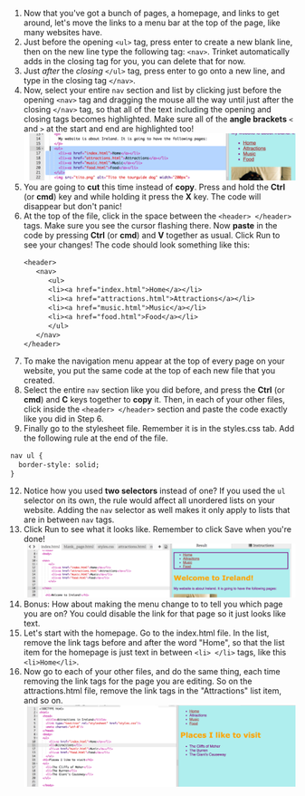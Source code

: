 1. Now that you've got a bunch of pages, a homepage, and links to get around, let's move the links to a menu bar at the top of the page, like many websites have.
2. Just before the opening `<ul>` tag, press enter to create a new blank line, then on the new line type the following tag: `<nav>`. Trinket automatically adds in the closing tag for you, you can delete that for now.
3. Just _after_ the _closing_ `</ul>` tag, press enter to go onto a new line, and type in the closing tag `</nav>`. 
4. Now, select your entire `nav` section and list by clicking just before the opening `<nav>` tag and dragging the mouse all the way until just after the closing `</nav>` tag, so that all of the text including the opening and closing tags becomes highlighted. Make sure all of the **angle brackets** `<` and `>` at the start and end are highlighted too! ![](/assets/ulSelected.png)
5. You are going to **cut** this time instead of **copy**. Press and hold the **Ctrl** \(or **cmd**\) key and while holding it press the **X** key. The code will disappear but don't panic!
6. At the top of the file, click in the space between the `<header> </header>` tags. Make sure you see the cursor flashing there. Now **paste** in the code by pressing **Ctrl** \(or **cmd**\) and **V** together as usual. Click Run to see your changes! The code should look something like this:
   ```
   <header>
      <nav>
         <ul>
         <li><a href="index.html">Home</a></li>
         <li><a href="attractions.html">Attractions</a></li>
         <li><a href="music.html">Music</a></li>
         <li><a href="food.html">Food</a></li>
         </ul>
      </nav>
   </header>
   ```
7. To make the navigation menu appear at the top of every page on your website, you put the same code at the top of each new file that you created.
8. Select the entire `nav` section like you did before, and press the **Ctrl** \(or **cmd**\) and **C** keys together to **copy** it. Then, in each of your other files, click inside the `<header> </header>` section and paste the code exactly like you did in Step 6.
10. Finally go to the stylesheet file. Remember it is in the styles.css tab. Add the following rule at the end of the file.
   ```
   nav ul {
     border-style: solid;
   }
   ```
12. Notice how you used **two selectors** instead of one? If you used the `ul` selector on its own, the rule would affect all unordered lists on your website. Adding the `nav` selector as well makes it only apply to lists that are in between `nav` tags.
10. Click Run to see what it looks like. Remember to click Save when you're done! ![](/assets/navMenuBorder.png)
13. Bonus: How about making the menu change to to tell you which page you are on? You could disable the link for that page so it just looks like text.
14. Let's start with the homepage. Go to the index.html file. In the list, remove the link tags before and after the word "Home", so that the list item for the homepage is just text in between `<li> </li>` tags, like this `<li>Home</li>`.
15. Now go to each of your other files, and do the same thing, each time removing the link tags for the page you are editing. So on the attractions.html file, remove the link tags in the "Attractions" list item, and so on. ![](/assets/ulLinkRemoved.png)


